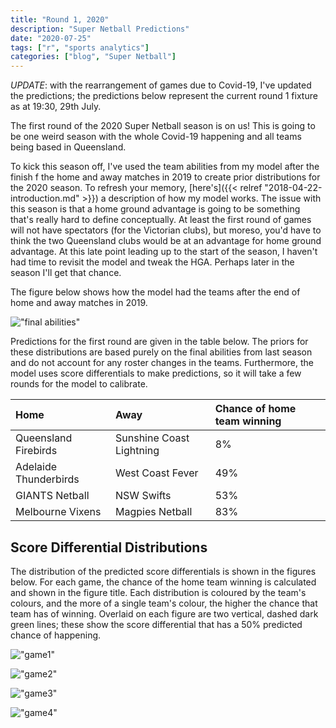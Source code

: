 ```yaml
---
title: "Round 1, 2020"
description: "Super Netball Predictions"
date: "2020-07-25"
tags: ["r", "sports analytics"]
categories: ["blog", "Super Netball"]
---
```


<!-- Time-stamp: <2019-04-27 13:42:06 (slane)> -->





*UPDATE*: with the rearrangement of games due to Covid-19, I've updated the predictions; the predictions below represent the current round 1 fixture as at 19:30, 29th July.

The first round of the 2020 Super Netball season is on us! This is going to be one weird season with the whole Covid-19 happening and all teams being based in Queensland.

To kick this season off, I've used the team abilities from my model after the finish f the home and away matches in 2019 to create prior distributions for the 2020 season. To refresh your memory, [here's]({{< relref "2018-04-22-introduction.md" >}}) a description of how my model works. The issue with this season is that a home ground advantage is going to be something that's really hard to define conceptually. At least the first round of games will not have spectators (for the Victorian clubs), but moreso, you'd have to think the two Queensland clubs would be at an advantage for home ground advantage. At this late point leading up to the start of the season, I haven't had time to revisit the model and tweak the HGA. Perhaps later in the season I'll get that chance.

The figure below shows how the model had the teams after the end of home and away matches in 2019.

!["final abilities"](/sn-assets/2020/round1/final-abilities.png)

Predictions for the first round are given in the table below. The priors for these distributions are based purely on the final abilities from last season and do not account for any roster changes in the teams. Furthermore, the model uses score differentials to make predictions, so it will take a few rounds for the model to calibrate.


|Home                  |Away                     |Chance of home team winning |
|:---------------------|:------------------------|:---------------------------|
|Queensland Firebirds  |Sunshine Coast Lightning |8%                          |
|Adelaide Thunderbirds |West Coast Fever         |49%                         |
|GIANTS Netball        |NSW Swifts               |53%                         |
|Melbourne Vixens      |Magpies Netball          |83%                         |

## Score Differential Distributions

The distribution of the predicted score differentials is shown in the figures below. For each game, the chance of the home team winning is calculated and shown in the figure title. Each distribution is coloured by the team's colours, and the more of a single team's colour, the higher the chance that team has of winning. Overlaid on each figure are two vertical, dashed dark green lines; these show the score differential that has a 50% predicted chance of happening.

!["game1"](/sn-assets/2020/round1/game-1.png)

!["game2"](/sn-assets/2020/round1/game-2.png)

!["game3"](/sn-assets/2020/round1/game-3.png)

!["game4"](/sn-assets/2020/round1/game-4.png)
